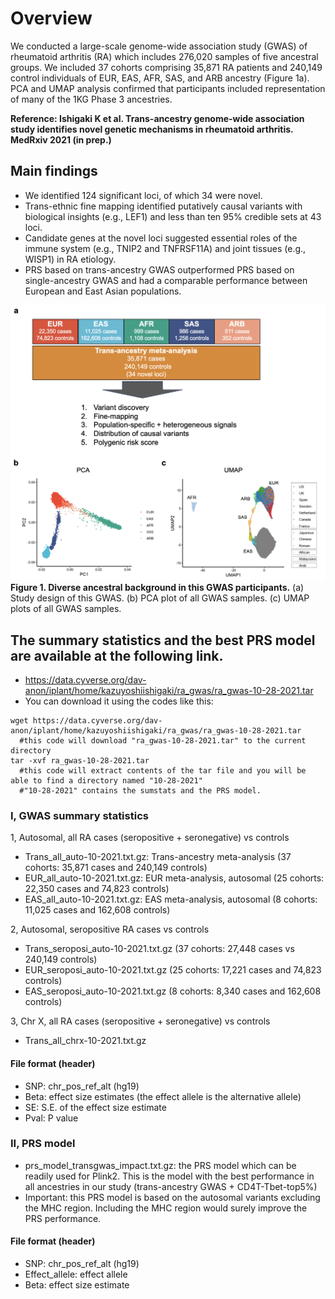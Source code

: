 # Overview
We conducted a large-scale genome-wide association study (GWAS) of rheumatoid arthritis (RA) which includes 276,020 samples of five ancestral groups. We included 37 cohorts comprising 35,871 RA patients and 240,149 control individuals of EUR, EAS, AFR, SAS, and ARB ancestry (Figure 1a). PCA and UMAP analysis confirmed that participants included representation of many of the 1KG Phase 3 ancestries.

**Reference: Ishigaki K et al. Trans-ancestry genome-wide association study identifies novel genetic mechanisms in rheumatoid arthritis. MedRxiv 2021 (in prep.)**


## Main findings
- We identified 124 significant loci, of which 34 were novel.
- Trans-ethnic fine mapping identified putatively causal variants with biological insights (e.g., LEF1) and less than ten 95% credible sets at 43 loci.
- Candidate genes at the novel loci suggested essential roles of the immune system (e.g., TNIP2 and TNFRSF11A) and joint tissues (e.g., WISP1) in RA etiology.
- PRS based on trans-ancestry GWAS outperformed PRS based on single-ancestry GWAS and had a comparable performance between European and East Asian populations. 


![image](./data/Fig1.png)
**Figure 1. Diverse ancestral background in this GWAS participants.**
(a) Study design of this GWAS. 
(b) PCA plot of all GWAS samples. 
(c) UMAP plots of all GWAS samples. 

## The summary statistics and the best PRS model are available at the following link.
- https://data.cyverse.org/dav-anon/iplant/home/kazuyoshiishigaki/ra_gwas/ra_gwas-10-28-2021.tar
- You can download it using the codes like this:
```
wget https://data.cyverse.org/dav-anon/iplant/home/kazuyoshiishigaki/ra_gwas/ra_gwas-10-28-2021.tar
  #this code will download "ra_gwas-10-28-2021.tar" to the current directory
tar -xvf ra_gwas-10-28-2021.tar
  #this code will extract contents of the tar file and you will be able to find a directory named "10-28-2021"
  #"10-28-2021" contains the sumstats and the PRS model.
```

### I, GWAS summary statistics
1, Autosomal, all RA cases (seropositive + seronegative) vs controls
- Trans_all_auto-10-2021.txt.gz: Trans-ancestry meta-analysis (37 cohorts: 35,871 cases and 240,149 controls)
- EUR_all_auto-10-2021.txt.gz: EUR meta-analysis, autosomal (25 cohorts: 22,350 cases and 74,823 controls)
- EAS_all_auto-10-2021.txt.gz: EAS meta-analysis, autosomal (8 cohorts: 11,025 cases and 162,608 controls)

2, Autosomal, seropositive RA cases vs controls
- Trans_seroposi_auto-10-2021.txt.gz (37 cohorts: 27,448 cases vs 240,149 controls)
- EUR_seroposi_auto-10-2021.txt.gz (25 cohorts: 17,221 cases and 74,823 controls)
- EAS_seroposi_auto-10-2021.txt.gz (8 cohorts: 8,340 cases and 162,608 controls)

3, Chr X, all RA cases (seropositive + seronegative) vs controls
- Trans_all_chrx-10-2021.txt.gz

#### File format (header)
- SNP: chr_pos_ref_alt (hg19)
- Beta: effect size estimates (the effect allele is the alternative allele)
- SE: S.E. of the effect size estimate
- Pval: P value


### II, PRS model
- prs_model_transgwas_impact.txt.gz: the PRS model which can be readily used for Plink2. This is the model with the best performance in all ancestries in our study (trans-ancestry GWAS + CD4T-Tbet-top5%)
- Important: this PRS model is based on the autosomal variants excluding the MHC region. Including the MHC region would surely improve the PRS performance.

#### File format (header)
- SNP: chr_pos_ref_alt (hg19)
- Effect_allele: effect allele
- Beta: effect size estimate
